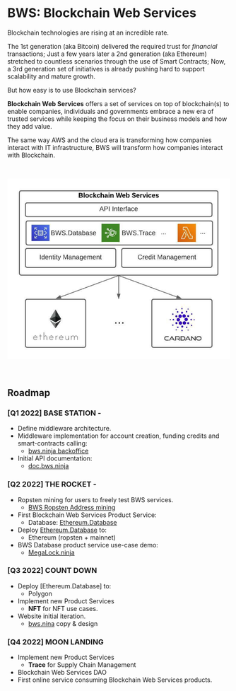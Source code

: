 <script src="https://kit.fontawesome.com/ed4fd3e862.js" crossorigin="anonymous"></script>

# BWS: Blockchain Web Services

Blockchain technologies are rising at an incredible rate.

The 1st generation (aka Bitcoin) delivered the required trust for _financial_ transactions; Just a few years later a 2nd generation (aka Ethereum) stretched to countless scenarios through the use of Smart Contracts; Now, a 3rd generation set of initiatives is already pushing hard to support scalability and mature growth.

But how easy is to use Blockchain services?

**Blockchain Web Services** offers a set of services on top of blockchain(s) to enable companies, individuals and governments embrace a new era of trusted services while keeping the focus on their business models and how they add value.

The same way AWS and the cloud era is transforming how companies interact with IT infrastructure, BWS will transform how companies interact with Blockchain.

<br/>

<p align="center">
  <img src="img/BWS_API_Layer.jpeg" />
</p>

<br/>

## <a name="roadmap"></a>Roadmap

### [Q1 2022] **BASE STATION** - <i class="fa-solid fa-check"></i>

- Define middleware architecture.
- Middleware implementation for account creation, funding credits and smart-contracts calling:
  - [bws.ninja backoffice](https://bws.ninja/)
- Initial API documentation:
  - [doc.bws.ninja](https://doc.bws.ninja/)

### [Q2 2022] **THE ROCKET** - <i class="fa-solid fa-check"></i>

- Ropsten mining for users to freely test BWS services.
  - [BWS Ropsten Address mining](https://ropsten.etherscan.io/address/0x9089Db83F0590EC2eD01A5Eb4F8584Dd6F4bDaC7#mine)
- First Blockchain Web Services Product Service:
  - Database: [Ethereum.Database](https://github.com/NachoColl/blockchain-web-services/tree/Ethereum.Database.Immutable/contracts/ethereum)
- Deploy [Ethereum.Database](https://doc.bws.ninja/#database) to:
  - Ethereum (ropsten + mainnet)
- BWS Database product service use-case demo:
  - [MegaLock.ninja](https://megalock.ninja)

### [Q3 2022] **COUNT DOWN**

- Deploy [Ethereum.Database] to:
  - Polygon
- Implement new Product Services
  - **NFT** for NFT use cases.
- Website initial iteration.
  - [bws.nina](https://bws.ninja/) copy & design

### [Q4 2022] **MOON LANDING**

- Implement new Product Services
  - **Trace** for Supply Chain Management
- Blockchain Web Services DAO
- First online service consuming Blockchain Web Services products.

